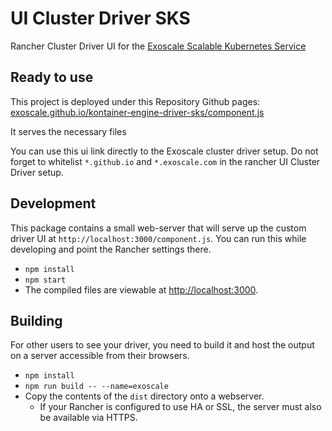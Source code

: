 # UI Cluster Driver SKS

Rancher Cluster Driver UI for the [Exoscale Scalable Kubernetes Service](https://community.exoscale.com/community/sks/overview/)

## Ready to use

This project is deployed under this Repository Github pages:
[exoscale.github.io/kontainer-engine-driver-sks/component.js](https://exoscale.github.io/kontainer-engine-driver-sks/component.js)

It serves the necessary files

You can use this ui link directly to the Exoscale cluster driver setup.
Do not forget to whitelist `*.github.io` and `*.exoscale.com` in the rancher UI Cluster Driver setup.

## Development

This package contains a small web-server that will serve up the custom driver UI at `http://localhost:3000/component.js`.  You can run this while developing and point the Rancher settings there.

* `npm install`
* `npm start`
* The compiled files are viewable at <http://localhost:3000>.

## Building

For other users to see your driver, you need to build it and host the output on a server accessible from their browsers.

* `npm install`
* `npm run build -- --name=exoscale`
* Copy the contents of the `dist` directory onto a webserver.
  * If your Rancher is configured to use HA or SSL, the server must also be available via HTTPS.
